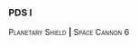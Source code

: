 ### **PDS I**

<span style="font-variant:small-caps;">Planetary Shield</span> __|__ <span style="font-variant:small-caps;">Space Cannon</span> 6

